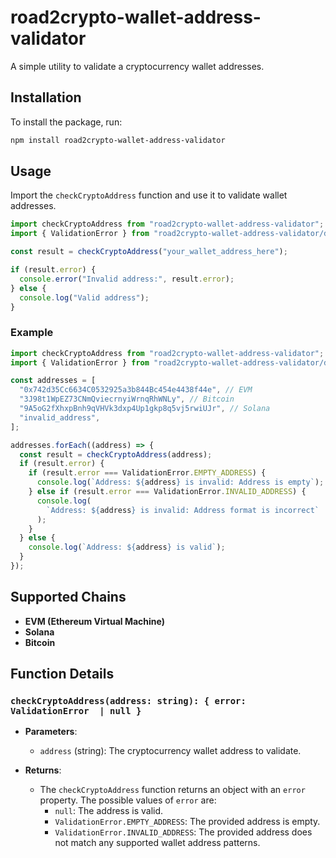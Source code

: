 # road2crypto-wallet-address-validator

A simple utility to validate a cryptocurrency wallet addresses.

## Installation

To install the package, run:

```sh
npm install road2crypto-wallet-address-validator
```

## Usage

Import the `checkCryptoAddress` function and use it to validate wallet addresses.

```typescript
import checkCryptoAddress from "road2crypto-wallet-address-validator";
import { ValidationError } from "road2crypto-wallet-address-validator/dist/types";

const result = checkCryptoAddress("your_wallet_address_here");

if (result.error) {
  console.error("Invalid address:", result.error);
} else {
  console.log("Valid address");
}
```

### Example

```typescript
import checkCryptoAddress from "road2crypto-wallet-address-validator";
import { ValidationError } from "road2crypto-wallet-address-validator/dist/types";

const addresses = [
  "0x742d35Cc6634C0532925a3b844Bc454e4438f44e", // EVM
  "3J98t1WpEZ73CNmQviecrnyiWrnqRhWNLy", // Bitcoin
  "9A5oG2fXhxpBnh9qVHVk3dxp4Up1gkp8q5vj5rwiUJr", // Solana
  "invalid_address",
];

addresses.forEach((address) => {
  const result = checkCryptoAddress(address);
  if (result.error) {
    if (result.error === ValidationError.EMPTY_ADDRESS) {
      console.log(`Address: ${address} is invalid: Address is empty`);
    } else if (result.error === ValidationError.INVALID_ADDRESS) {
      console.log(
        `Address: ${address} is invalid: Address format is incorrect`
      );
    }
  } else {
    console.log(`Address: ${address} is valid`);
  }
});
```

## Supported Chains

- **EVM (Ethereum Virtual Machine)**
- **Solana**
- **Bitcoin**

## Function Details

### `checkCryptoAddress(address: string): { error: ValidationError  | null }`

- **Parameters**:

  - `address` (string): The cryptocurrency wallet address to validate.

- **Returns**:
  - The `checkCryptoAddress` function returns an object with an `error` property. The possible values of `error` are:
    - `null`: The address is valid.
    - `ValidationError.EMPTY_ADDRESS`: The provided address is empty.
    - `ValidationError.INVALID_ADDRESS`: The provided address does not match any supported wallet address patterns.
